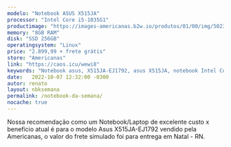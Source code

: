 ```yaml
---
modelo: "Notebook ASUS X515JA"
processor: "Intel Core i5-1035G1"
productimage: "https://images-americanas.b2w.io/produtos/01/00/img/5023842/2/5023842251_1GG.jpg"
memory: "8GB RAM"
disk: "SSD 256GB"
operatingsystem: "Linux"
price: "2.899,99 + frete grátis"
store: "Americanas"
link: "https://caos.icu/wewi8"
keywords: "Notebook asus, X515JA-EJ1792, asus X515JA, notebook Intel Core i5 8gb ssd, notebook com ssd recomendação de notebook, notebook da semana, indicação de notebook, oferta de notebook, melhor notebook, notebook custo benefício, qual notebook comprar, notebook barato, notebook bom e barato, notebook preço bom, notebook boa configuração, opção de notebook, notebook bom, notebook bacana, laptop com ssd, recomendação de laptop, laptop da semana, indicação de laptop, oerta de laptop, melhor laptop, laptop custo benefício, qual laptop comprar, laptop barato, laptop bom e barato, laptop preço bom, laptop boa configuração, opção de laptop, laptop bom, laptop bacana"
date:   2022-10-07 12:32:00 -0300
autor: renato
layout: nbksemana
permalink: /notebook-da-semana/
nocache: true
---
```

Nossa recomendação como um Notebook/Laptop de excelente custo x benefício atual é para o modelo Asus X515JA-EJ1792 vendido pela Americanas, o valor do frete simulado foi para entrega em Natal - RN.